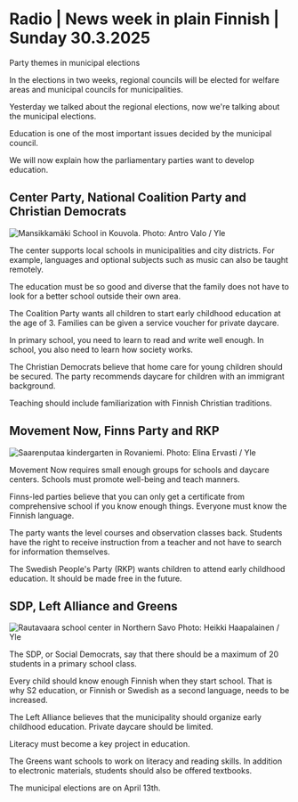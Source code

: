 # Radio \| News week in plain Finnish \| Sunday 30.3.2025

Party themes in municipal elections

In the elections in two weeks, regional councils will be elected for welfare areas and municipal councils for municipalities.

Yesterday we talked about the regional elections, now we're talking about the municipal elections.

Education is one of the most important issues decided by the municipal council.

We will now explain how the parliamentary parties want to develop education.

## Center Party, National Coalition Party and Christian Democrats

![Mansikkamäki School in Kouvola. Photo: Antro Valo / Yle](https://images.cdn.yle.fi/image/upload/c_crop,h_3375,w_6000,x_0,y_625/ar_1.777777777777777,c_fill,g_faces,h_431,w_767/dpr_1.0/q_auto:eco/f_auto/fl_lossy/v1727949917/39-135796166fe6543cfb3e)

The center supports local schools in municipalities and city districts. For example, languages and optional subjects such as music can also be taught remotely.

The education must be so good and diverse that the family does not have to look for a better school outside their own area.

The Coalition Party wants all children to start early childhood education at the age of 3. Families can be given a service voucher for private daycare.

In primary school, you need to learn to read and write well enough. In school, you also need to learn how society works.

The Christian Democrats believe that home care for young children should be secured. The party recommends daycare for children with an immigrant background.

Teaching should include familiarization with Finnish Christian traditions.

## Movement Now, Finns Party and RKP

![Saarenputaa kindergarten in Rovaniemi. Photo: Elina Ervasti / Yle](https://images.cdn.yle.fi/image/upload/c_crop,h_3462,w_6154,x_0,y_0/ar_1.777777777777777,c_fill,g_faces,h_431,w_767/dpr_1.0/q_auto:eco/f_auto/fl_lossy/v1684777873/39-110800364525c3f47480)

Movement Now requires small enough groups for schools and daycare centers. Schools must promote well-being and teach manners.

Finns-led parties believe that you can only get a certificate from comprehensive school if you know enough things. Everyone must know the Finnish language.

The party wants the level courses and observation classes back. Students have the right to receive instruction from a teacher and not have to search for information themselves.

The Swedish People's Party (RKP) wants children to attend early childhood education. It should be made free in the future.

## SDP, Left Alliance and Greens

![Rautavaara school center in Northern Savo Photo: Heikki Haapalainen / Yle](https://images.cdn.yle.fi/image/upload/c_crop,h_2705,w_4809,x_0,y_114/ar_1.7777777777777777,c_fill,g_faces,h_431,w_767/dpr_1.0/q_auto:eco/f_auto/fl_lossy/v1701244996/39-12080656566ecc9d4380)

The SDP, or Social Democrats, say that there should be a maximum of 20 students in a primary school class.

Every child should know enough Finnish when they start school. That is why S2 education, or Finnish or Swedish as a second language, needs to be increased.

The Left Alliance believes that the municipality should organize early childhood education. Private daycare should be limited.

Literacy must become a key project in education.

The Greens want schools to work on literacy and reading skills. In addition to electronic materials, students should also be offered textbooks.

The municipal elections are on April 13th.

